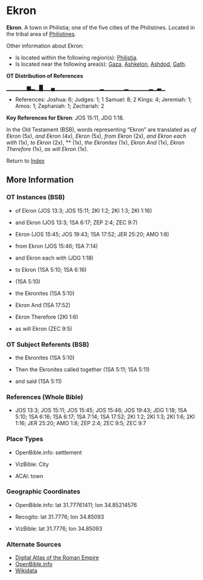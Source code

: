 # Ekron
**Ekron**. 
A town in Philistia; one of the five cities of the Philistines. 
Located in the tribal area of [Philistines](../../../groups/md/acai/Philistine.md). 




Other information about Ekron:


* Is located within the following region(s): 
[Philistia](Philistine.md). 
* Is located near the following area(s): 
[Gaza](Gaza.md), [Ashkelon](Ashkelon.md), [Ashdod](Ashdod.md), [Gath](Gath.md). 


**OT Distribution of References**

▁▁▁▁▁▆▂▁█▁▁▄▁▁▁▁▁▁▁▁▁▁▁▂▁▁▁▁▁▂▁▁▁▁▁▂▁▃▁
* References: Joshua: 6; Judges: 1; 1 Samuel: 8; 2 Kings: 4; Jeremiah: 1; Amos: 1; Zephaniah: 1; Zechariah: 2



**Key References for Ekron**: 
JOS 15:11, JDG 1:18. 


In the Old Testament (BSB), words representing “Ekron” are translated as 
*of Ekron* (5x), *and Ekron* (4x), *Ekron* (5x), *from Ekron* (2x), *and Ekron each with* (1x), *to Ekron* (2x), ** (1x), *the Ekronites* (1x), *Ekron And* (1x), *Ekron Therefore* (1x), *as will Ekron* (1x). 




Return to [Index](00-Index.md)

## More Information

### OT Instances (BSB)

* of Ekron (JOS 13:3; JOS 15:11; 2KI 1:2; 2KI 1:3; 2KI 1:16)

* and Ekron (JOS 13:3; 1SA 6:17; ZEP 2:4; ZEC 9:7)

* Ekron (JOS 15:45; JOS 19:43; 1SA 17:52; JER 25:20; AMO 1:8)

* from Ekron (JOS 15:46; 1SA 7:14)

* and Ekron each with (JDG 1:18)

* to Ekron (1SA 5:10; 1SA 6:16)

*  (1SA 5:10)

* the Ekronites (1SA 5:10)

* Ekron And (1SA 17:52)

* Ekron Therefore (2KI 1:6)

* as will Ekron (ZEC 9:5)



### OT Subject Referents (BSB)

* the Ekronites (1SA 5:10)

* Then the Ekronites called together (1SA 5:11; 1SA 5:11)

* and said (1SA 5:11)



### References (Whole Bible)

* JOS 13:3; JOS 15:11; JOS 15:45; JOS 15:46; JOS 19:43; JDG 1:18; 1SA 5:10; 1SA 6:16; 1SA 6:17; 1SA 7:14; 1SA 17:52; 2KI 1:2; 2KI 1:3; 2KI 1:6; 2KI 1:16; JER 25:20; AMO 1:8; ZEP 2:4; ZEC 9:5; ZEC 9:7


### Place Types

* OpenBible.info: settlement

* VizBible: City

* ACAI: town



### Geographic Coordinates

* OpenBible.info: lat 31.77761411; lon 34.85214576

* Recogito: lat 31.7776; lon 34.85093

* VizBible: lat 31.7776; lon 34.85093



### Alternate Sources

* [Digital Atlas of the Roman Empire](https://imperium.ahlfeldt.se/places/28341)
* [OpenBible.info](https://www.openbible.info/geo/ancient/a3fc47a)
* [Wikidata](http://www.wikidata.org/entity/Q1323557)



